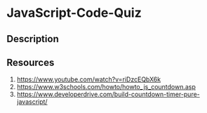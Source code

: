 # JavaScript-Code-Quiz

## Description

## Resources

1. https://www.youtube.com/watch?v=riDzcEQbX6k
2. https://www.w3schools.com/howto/howto_js_countdown.asp
3. https://www.developerdrive.com/build-countdown-timer-pure-javascript/
